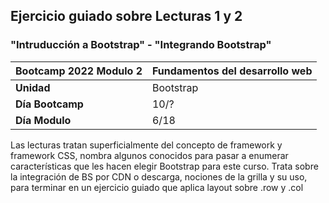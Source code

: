 ## Ejercicio guiado sobre Lecturas 1 y 2
### "Intruducción a Bootstrap" - "Integrando Bootstrap"

|Bootcamp 2022 Modulo 2|Fundamentos del desarrollo web|
|----|-----|
|**Unidad**|Bootstrap|
|**Día Bootcamp**|10/?|
|**Día Modulo**|6/18|


Las lecturas tratan superficialmente del concepto de framework y framework CSS, nombra algunos conocidos para pasar a enumerar características que les hacen elegir Bootstrap para este curso. Trata sobre la integración de BS por CDN o descarga, nociones de la grilla y su uso, para terminar en un ejercicio guiado que aplica layout sobre .row y .col 
